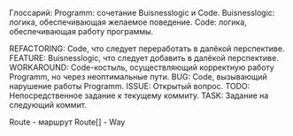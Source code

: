 ﻿Глоссарий:
Programm: сочетание Buisnesslogic и Code.
Buisnesslogic: логика, обеспечивающая желаемое поведение.
Code: логика, обеспечивающая работу программы.

REFACTORING: Code, что следует переработать в далёкой перспективе.
FEATURE: Buisnesslogic, что следует добавить в далёкой перспективе.
WORKAROUND: Code-костыль, осуществляющий корректную работу Programm, но через неоптимальные пути.
BUG: Code, вызывающий нарушение работы Programm.
ISSUE: Открытый вопрос.
TODO: Непосредственное задание к текущему коммиту.
TASK: Задание на следующий коммит.

Route - маршрут
Route[] - Way

